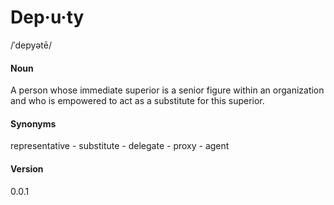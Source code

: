 # Dep·u·ty
/ˈdepyətē/

#### Noun

A person whose immediate superior is a senior figure within an organization and who is empowered to act as a substitute for this superior.

#### Synonyms
representative - substitute - delegate - proxy - agent

#### Version
0.0.1
